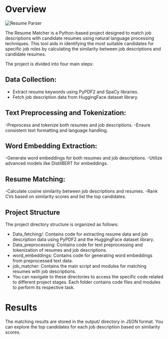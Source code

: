 #   Overview


![Resume Parser](https://github.com/masnaashraf/Resume-parser/blob/main/resume-parsing-768x310.jpeg)


The Resume Matcher is a Python-based project designed to match job descriptions with candidate resumes using natural language processing techniques. This tool aids in identifying the most suitable candidates for specific job roles by calculating the similarity between job descriptions and candidate resumes.

The project is divided into four main steps:

##  Data Collection:

-   Extract resume keywords using PyPDF2 and SpaCy libraries.
-   Fetch job description data from HuggingFace dataset library.

##  Text Preprocessing and Tokenization:

-Preprocess and tokenize both resumes and job descriptions.
-Ensure consistent text formatting and language handling.

##  Word Embedding Extraction:

-Generate word embeddings for both resumes and job descriptions.
-Utilize advanced models like DistilBERT for embeddings.

##  Resume Matching:

-Calculate cosine similarity between job descriptions and resumes.
-Rank CVs based on similarity scores and list the top candidates.


##  Project Structure

The project directory structure is organized as follows:

-   Data_fetching/: Contains code for extracting resume data and job description data using PyPDF2 and the HuggingFace dataset library.
-   Data_preprocessing: Contains code for text preprocessing and tokenization of resumes and job descriptions.
-   word_embeddings: Contains code for generating word embeddings from preprocessed text data.
-   job_matcher: Contains the main script and modules for matching resumes with job descriptions.
-   You can navigate to these directories to access the specific code related to different project stages. Each folder contains code files and modules to perform its respective task.

# Results

The matching results are stored in the output/ directory in JSON format. You can explore the top candidates for each job description based on similarity scores.
